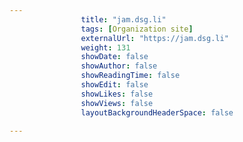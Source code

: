 ---
                title: "jam.dsg.li"
                tags: [Organization site]
                externalUrl: "https://jam.dsg.li"
                weight: 131
                showDate: false
                showAuthor: false
                showReadingTime: false
                showEdit: false
                showLikes: false
                showViews: false
                layoutBackgroundHeaderSpace: false
                ---
